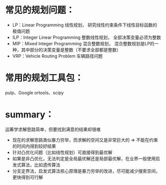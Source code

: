 # 常见的规划问题：
* LP：Linear Programming 线性规划，
研究线性约束条件下线性目标函数的极值问题
* ILP：Integer Linear Programming 整数线性规划，
全部决策变量必须为整数
* MIP：Mixed Integer Programming 混合整数规划，
混合整数规划是LP的一种，其中部分的决策变量是整数（不要求全部都是整数）
* VRP：Vehicle Routing Problem 车辆路径问题

# 常用的规划工具包：

pulp、Google ortools、scipy

# summary：

运筹学求解思路简单，但要找到满意的结果却很难
* 现在的求解思路类似暴力穷举，而求解的空间又是非常巨大的 => 不能在约束的时间内得到较好结果
* 针对凸优化问题（比如线性规划）可直接得到最优解
* 如果是非凸优化，无法判定是全局最优解还是局部最优解，在业界一般使用启发式算法，比如遗传算法
* 分支定界法，启发式算法核心原理是暴力穷举的改进，尽可能减少搜索空间，更快得到可行解
